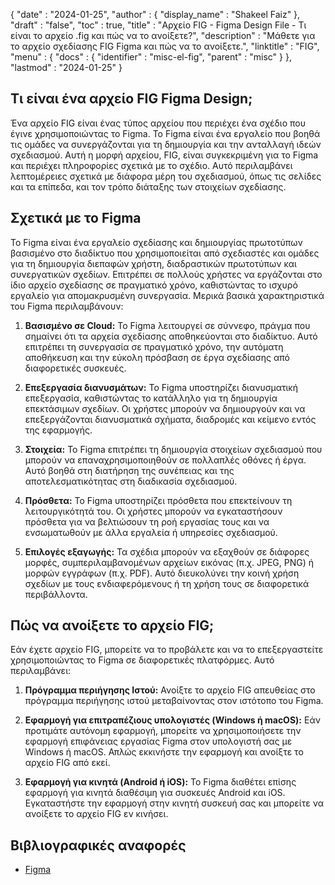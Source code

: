 {
  "date" : "2024-01-25",
  "author" : {
    "display_name" : "Shakeel Faiz"
  },
  "draft" : "false",
  "toc" : true,
  "title" : "Αρχείο FIG - Figma Design File - Τι είναι το αρχείο .fig και πώς να το ανοίξετε?",
  "description" : "Μάθετε για το αρχείο σχεδίασης FIG Figma και πώς να το ανοίξετε.",
  "linktitle" : "FIG",
  "menu" : {
    "docs" : {
      "identifier" : "misc-el-fig",
      "parent" : "misc"
    }
  },
  "lastmod" : "2024-01-25"
}

## Τι είναι ένα αρχείο FIG Figma Design;

Ένα αρχείο FIG είναι ένας τύπος αρχείου που περιέχει ένα σχέδιο που έγινε χρησιμοποιώντας το Figma. Το Figma είναι ένα εργαλείο που βοηθά τις ομάδες να συνεργάζονται για τη δημιουργία και την ανταλλαγή ιδεών σχεδιασμού. Αυτή η μορφή αρχείου, FIG, είναι συγκεκριμένη για το Figma και περιέχει πληροφορίες σχετικά με το σχέδιο. Αυτό περιλαμβάνει λεπτομέρειες σχετικά με διάφορα μέρη του σχεδιασμού, όπως τις σελίδες και τα επίπεδα, και τον τρόπο διάταξης των στοιχείων σχεδίασης.

## Σχετικά με το Figma

Το Figma είναι ένα εργαλείο σχεδίασης και δημιουργίας πρωτοτύπων βασισμένο στο διαδίκτυο που χρησιμοποιείται από σχεδιαστές και ομάδες για τη δημιουργία διεπαφών χρήστη, διαδραστικών πρωτοτύπων και συνεργατικών σχεδίων. Επιτρέπει σε πολλούς χρήστες να εργάζονται στο ίδιο αρχείο σχεδίασης σε πραγματικό χρόνο, καθιστώντας το ισχυρό εργαλείο για απομακρυσμένη συνεργασία. Μερικά βασικά χαρακτηριστικά του Figma περιλαμβάνουν:

1. **Βασισμένο σε Cloud:** Το Figma λειτουργεί σε σύννεφο, πράγμα που σημαίνει ότι τα αρχεία σχεδίασης αποθηκεύονται στο διαδίκτυο. Αυτό επιτρέπει τη συνεργασία σε πραγματικό χρόνο, την αυτόματη αποθήκευση και την εύκολη πρόσβαση σε έργα σχεδίασης από διαφορετικές συσκευές.

1. **Επεξεργασία διανυσμάτων:** Το Figma υποστηρίζει διανυσματική επεξεργασία, καθιστώντας το κατάλληλο για τη δημιουργία επεκτάσιμων σχεδίων. Οι χρήστες μπορούν να δημιουργούν και να επεξεργάζονται διανυσματικά σχήματα, διαδρομές και κείμενο εντός της εφαρμογής.

1. **Στοιχεία:** Το Figma επιτρέπει τη δημιουργία στοιχείων σχεδιασμού που μπορούν να επαναχρησιμοποιηθούν σε πολλαπλές οθόνες ή έργα. Αυτό βοηθά στη διατήρηση της συνέπειας και της αποτελεσματικότητας στη διαδικασία σχεδιασμού.

1. **Πρόσθετα:** Το Figma υποστηρίζει πρόσθετα που επεκτείνουν τη λειτουργικότητά του. Οι χρήστες μπορούν να εγκαταστήσουν πρόσθετα για να βελτιώσουν τη ροή εργασίας τους και να ενσωματωθούν με άλλα εργαλεία ή υπηρεσίες σχεδιασμού.

1. **Επιλογές εξαγωγής:** Τα σχέδια μπορούν να εξαχθούν σε διάφορες μορφές, συμπεριλαμβανομένων αρχείων εικόνας (π.χ. JPEG, PNG) ή μορφών εγγράφων (π.χ. PDF). Αυτό διευκολύνει την κοινή χρήση σχεδίων με τους ενδιαφερόμενους ή τη χρήση τους σε διαφορετικά περιβάλλοντα.

## Πώς να ανοίξετε το αρχείο FIG;

Εάν έχετε αρχείο FIG, μπορείτε να το προβάλετε και να το επεξεργαστείτε χρησιμοποιώντας το Figma σε διαφορετικές πλατφόρμες. Αυτό περιλαμβάνει:

1. **Πρόγραμμα περιήγησης Ιστού:** Ανοίξτε το αρχείο FIG απευθείας στο πρόγραμμα περιήγησης ιστού μεταβαίνοντας στον ιστότοπο του Figma.

2. **Εφαρμογή για επιτραπέζιους υπολογιστές (Windows ή macOS):** Εάν προτιμάτε αυτόνομη εφαρμογή, μπορείτε να χρησιμοποιήσετε την εφαρμογή επιφάνειας εργασίας Figma στον υπολογιστή σας με Windows ή macOS. Απλώς εκκινήστε την εφαρμογή και ανοίξτε το αρχείο FIG από εκεί.

3. **Εφαρμογή για κινητά (Android ή iOS):** Το Figma διαθέτει επίσης εφαρμογή για κινητά διαθέσιμη για συσκευές Android και iOS. Εγκαταστήστε την εφαρμογή στην κινητή συσκευή σας και μπορείτε να ανοίξετε το αρχείο FIG εν κινήσει.

## Βιβλιογραφικές αναφορές
* [Figma](https://en.wikipedia.org/wiki/Figma)


